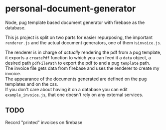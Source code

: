 # personal-document-generator
Node, pug template based document generator with firebase as the database.

This js project is split on two parts for easier repurposing, the important `renderer.js` and the actual document generators, one of them is`invoice.js`.

The renderer is in charge of *actually* rendering the pdf from a pug template, it exports a `createPdf` function to which you can feed it a `data` object, a desired path `pdfFilePath` to export the pdf to and a pug `template` path.  
The invoice file gets data from firebase and uses the renderer to create my invoice.  
The appearance of the documents generated are defined on the pug templates and on the css.  
If you don't care about having it on a database you can edit `example_invoice.js`, that one doesn't rely on any external services.

## TODO
Record "printed" invoices on firebase